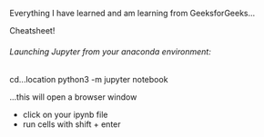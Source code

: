 Everything I have learned and am learning from GeeksforGeeks...


Cheatsheet!
###### Launching Jupyter from your anaconda environment: 
cd...location
python3 -m jupyter notebook

...this will open a browser window
- click on your ipynb file 
- run cells with shift + enter